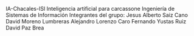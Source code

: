 IA-Chacales-ISI
Inteligencia artificial para carcassone Ingeniería de Sistemas de Información Integrantes del grupo: Jesus Alberto Saiz Cano David Moreno Lumbreras Alejandro Lorenzo Caro Fernando Yustas Ruiz David Paz Brea
